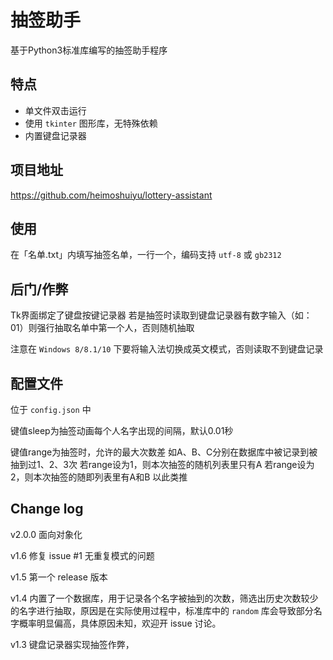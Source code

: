 # 抽签助手

基于Python3标准库编写的抽签助手程序

## 特点

- 单文件双击运行
- 使用 `tkinter` 图形库，无特殊依赖
- 内置键盘记录器

## 项目地址

<https://github.com/heimoshuiyu/lottery-assistant>

## 使用

在「名单.txt」内填写抽签名单，一行一个，编码支持 `utf-8` 或 `gb2312`

## 后门/作弊

Tk界面绑定了键盘按键记录器 若是抽签时读取到键盘记录器有数字输入（如：01）则强行抽取名单中第一个人，否则随机抽取

注意在 `Windows 8/8.1/10` 下要将输入法切换成英文模式，否则读取不到键盘记录

## 配置文件

位于 `config.json` 中

键值sleep为抽签动画每个人名字出现的间隔，默认0.01秒

键值range为抽签时，允许的最大次数差 如A、B、C分别在数据库中被记录到被抽到过1、2、3次 若range设为1，则本次抽签的随机列表里只有A 若range设为2，则本次抽签的随即列表里有A和B 以此类推

## Change log

v2.0.0 面向对象化

v1.6 修复 issue #1 无重复模式的问题

v1.5 第一个 release 版本

v1.4 内置了一个数据库，用于记录各个名字被抽到的次数，筛选出历史次数较少的名字进行抽取，原因是在实际使用过程中，标准库中的 `random` 库会导致部分名字概率明显偏高，具体原因未知，欢迎开 issue 讨论。

v1.3 键盘记录器实现抽签作弊，
